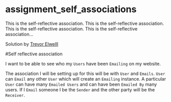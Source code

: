 assignment_self_associations
============================

This is the self-reflective association. This is the self-reflective association. This is the self-reflective association. This is the self-reflective association...

Solution by [Trevor Elwelll](http://trevorelwell.me)

#Self reflective association

I want to be able to see who my `Users` have been `Emailing` on my  website.

The association I will be setting up for this will be with `User` and `Emails`. `User` can `Email` any other `User` which will create an `Emailing` instance. A particular `User` can have many `Emailed Users` and can have been `Emailed By` many users. If I `Email` someone I be the `Sender` and the other party will be the `Receiver`.  